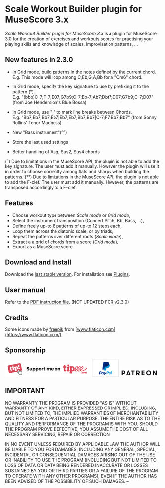 # Scale Workout Builder plugin for MuseScore 3.x
*Scale Workout Builder plugin for MuseScore 3.x* is a plugin for MuseScore 3.0 for the creation of exercises and workouts scores for practising your playing skills and knowledge of scales, improvisation patterns, ...

## New features in 2.3.0
* In Grid mode, build patterns in the notes defined by the current chord.<br/>E.g. This mode will loop among C,Eb,G,A,Bb for a "Cm6" chord.
* In Grid mode, specify the key signature to use by prefixing it to the pattern (°).<br> E.g. "(bbb)C-7;F-7;D07;G7b9;C-7;Eb-7;Ab7;Dbt7;D07;G7b9;C-7;D07" (from Joe Hendersion's Blue Bossa)
* In Grid mode, use "|" to mark line breaks between Chords.<br/>E.g. "Bb7;Eb7;Bb7;Eb7|Eb7;Eb7;Bb7;Bb7|C-7;F7;Bb7;Bb7" (from Sonny Rollins' Tenor Madness)

* New "Bass instrument"(°°)
* Store the last used settings
* Better handling of Aug, Sus2, Sus4 chords

(°) Due to limitations in the MuseScore API, the plugin is not able to add the key signature. The user must add it manually. However the plugin will use it in order to choose correclty among flats and sharps when building the patterns. 
(°°) Due to limitations in the MuseScore API, the plugin is not able to add the F-clef. The user must add it manually. However, the patterns are transposed accordingly to a F-clef. 

## Features
* Choose workout type between *Scale mode* or *Grid mode*,
* Select the instrument transposition (Concert Pitch, Bb, Bass, ...),
* Define freely up-to 8 patterns of up-to 12 steps each,
* Loop them across the diatonic scale, or by triads,
* Repeat the patterns over different roots (*Scale mode*),
* Extract a a grid of chords from a score (*Grid mode*),
* Export as a MuseScore score.

## Download and Install ##
Download the [last stable version](https://github.com/lgvr123/musescore-workoutbuilder/releases).
For installation see [Plugins](https://musescore.org/en/handbook/3/plugins).

## User manual
Refer to the [PDF instruction file](user_manual.pdf). (NOT UPDATED FOR v2.3.0)

## Credits
Some icons made by [freepik](https://www.flaticon.com/authors/freepik) from [www.flaticon.com](https://www.flaticon.com/)

## Sponsorship ##
[<img src="/support/Button-Tipeee.png" alt="Support me on Tipee" height="50"/>](https://www.tipeee.com/parkingb) 
[<img src="/support/paypal.jpg" alt="Support me on Paypal" height="55"/>](https://www.paypal.me/LaurentvanRoy) 
[<img src="/support/patreon.png" alt="Support me on Patreon" height="25"/>](https://patreon.com/parkingb)

## IMPORTANT
NO WARRANTY THE PROGRAM IS PROVIDED "AS IS" WITHOUT WARRANTY OF ANY KIND, EITHER EXPRESSED OR IMPLIED, INCLUDING, BUT NOT LIMITED TO, THE IMPLIED WARRANTIES OF MERCHANTABILITY AND FITNESS FOR A PARTICULAR PURPOSE. THE ENTIRE RISK AS TO THE QUALITY AND PERFORMANCE OF THE PROGRAM IS WITH YOU. SHOULD THE PROGRAM PROVE DEFECTIVE, YOU ASSUME THE COST OF ALL NECESSARY SERVICING, REPAIR OR CORRECTION.

IN NO EVENT UNLESS REQUIRED BY APPLICABLE LAW THE AUTHOR WILL BE LIABLE TO YOU FOR DAMAGES, INCLUDING ANY GENERAL, SPECIAL, INCIDENTAL OR CONSEQUENTIAL DAMAGES ARISING OUT OF THE USE OR INABILITY TO USE THE PROGRAM (INCLUDING BUT NOT LIMITED TO LOSS OF DATA OR DATA BEING RENDERED INACCURATE OR LOSSES SUSTAINED BY YOU OR THIRD PARTIES OR A FAILURE OF THE PROGRAM TO OPERATE WITH ANY OTHER PROGRAMS), EVEN IF THE AUTHOR HAS BEEN ADVISED OF THE POSSIBILITY OF SUCH DAMAGES.
–
